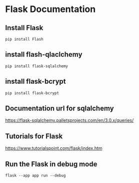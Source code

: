 # Flask Documentation

## Install Flask
```shell
pip install Flash
```


## install flash-qlaclchemy
```shell
pip install flask-sqlalchemy
```

## install flask-bcrypt
```shell
pip install flask-bcrypt
```


## Documentation url for sqlalchemy
https://flask-sqlalchemy.palletsprojects.com/en/3.0.x/queries/


## Tutorials for Flask
https://www.tutorialspoint.com/flask/index.htm

## Run the Flask in debug mode
```shell
flask --app app run --debug
```

